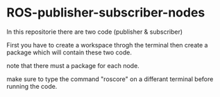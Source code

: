 # ROS-publisher-subscriber-nodes

In this repositorie there are two code (publisher & subscriber) 

First you have to create a workspace throgh the terminal then create a package which will contain these two code.

note that there must a package for each node.

make sure to type the command "roscore" on a differant terminal before running the code.
